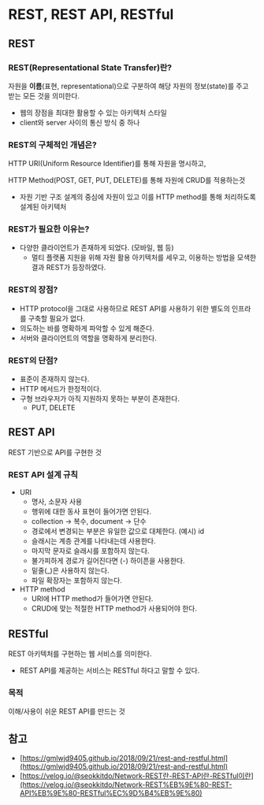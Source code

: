 # REST, REST API, RESTful 

## REST

### REST(Representational State Transfer)란?

자원을 **이름**(표현, representational)으로 구분하여 해당 자원의 정보(state)를 주고 받는 모든 것을 의미한다. 

- 웹의 장점을 최대한 활용할 수 있는 아키텍처 스타일
- client와 server 사이의 통신 방식 중 하나

### REST의 구체적인 개념은?

HTTP URI(Uniform Resource Identifier)를 통해 자원을 명시하고, 

HTTP Method(POST, GET, PUT, DELETE)를 통해 자원에 CRUD를 적용하는것 

- 자원 기반 구조 설계의 중심에 자원이 있고 이를 HTTP method를 통해 처리하도록 설계된 아키텍처

### REST가 필요한 이유는?

- 다양한 클라이언트가 존재하게 되었다. (모바일, 웹 등)
    - 멀티 플랫폼 지원을 위해 자원 활용 아키텍처를 세우고, 이용하는 방법을 모색한 결과 REST가 등장하였다.

### REST의 장점?

- HTTP protocol을 그대로 사용하므로 REST API를 사용하기 위한 별도의 인프라를 구축할 필요가 없다.
- 의도하는 바를 명확하게 파악할 수 있게 해준다.
- 서버와 클라이언트의 역할을 명확하게 분리한다.

### REST의 단점?

- 표준이 존재하지 않는다.
- HTTP 메서드가 한정적이다.
- 구형 브라우저가 아직 지원하지 못하는 부분이 존재한다.
    - PUT, DELETE

## REST API

REST 기반으로 API를 구현한 것 

### REST API 설계 규칙

- URI
    - 명사, 소문자 사용
    - 행위에 대한 동사 표현이 들어가면 안된다.
    - collection → 복수, document → 단수
    - 경로에서 변경되는 부분은 유일한 값으로 대체한다. (예시) id
    - 슬래시는 계층 관계를 나타내는데 사용한다.
    - 마지막 문자로 슬래시를 포함하지 않는다.
    - 불가피하게 경로가 길어진다면 (-) 하이픈을 사용한다.
    - 밑줄(_)은 사용하지 않는다.
    - 파일 확장자는 포함하지 않는다.
- HTTP method
    - URI에 HTTP method가 들어가면 안된다.
    - CRUD에 맞는 적절한 HTTP method가 사용되어야 한다.

## RESTful

REST 아키텍처를 구현하는 웹 서비스를 의미한다. 

- REST API를 제공하는 서비스는 RESTful 하다고 말할 수 있다.

### 목적

이해/사용이 쉬운 REST API를 만드는 것 

## 참고

- [https://gmlwjd9405.github.io/2018/09/21/rest-and-restful.html](https://gmlwjd9405.github.io/2018/09/21/rest-and-restful.html)
- [https://velog.io/@seokkitdo/Network-REST란-REST-API란-RESTful이란](https://velog.io/@seokkitdo/Network-REST%EB%9E%80-REST-API%EB%9E%80-RESTful%EC%9D%B4%EB%9E%80)
